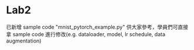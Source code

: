 # Lab2

已新增 sample code "mnist_pytorch_example.py" 供大家參考，學員們可直接拿 sample code 進行修改(e.g. dataloader, model, lr schedule, data augmentation)
